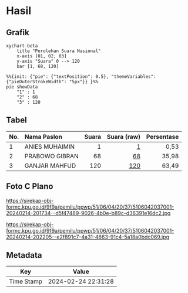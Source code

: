 # Hasil

## Grafik

```mermaid
xychart-beta
    title "Perolehan Suara Nasional"
    x-axis [01, 02, 03]
    y-axis "Suara" 0 --> 120
    bar [1, 68, 120]
```

```mermaid
%%{init: {"pie": {"textPosition": 0.5}, "themeVariables": {"pieOuterStrokeWidth": "5px"}} }%%
pie showData
    "1" : 1
    "2" : 68
    "3" : 120
```

## Tabel

| No. | Nama Paslon    | Suara | Suara (raw) | Persentase |
|:--- |:-------------- | -----:| -----------:| ----------:|
| 1   | ANIES MUHAIMIN | 1     | [1][p-1]    | 0,53       |
| 2   | PRABOWO GIBRAN | 68    | [68][p-2]   | 35,98      |
| 3   | GANJAR MAHFUD  | 120   | [120][p-3]  | 63,49      |


[p-1]: https://github.com/gigit-pemilu/pemilu-2024/blob/main/pilpres/hitung-suara/sub/51-bali/sub/06-bangli/sub/04-kintamani/sub/2037-catur/sub/001-tps/sub/paslon-1.txt
[p-2]: https://github.com/gigit-pemilu/pemilu-2024/blob/main/pilpres/hitung-suara/sub/51-bali/sub/06-bangli/sub/04-kintamani/sub/2037-catur/sub/001-tps/sub/paslon-2.txt
[p-3]: https://github.com/gigit-pemilu/pemilu-2024/blob/main/pilpres/hitung-suara/sub/51-bali/sub/06-bangli/sub/04-kintamani/sub/2037-catur/sub/001-tps/sub/paslon-3.txt

## Foto C Plano

https://sirekap-obj-formc.kpu.go.id/9f9a/pemilu/ppwp/51/06/04/20/37/5106042037001-20240214-201734--d5f47489-9026-4b0e-b89c-d36391e16dc2.jpg

https://sirekap-obj-formc.kpu.go.id/9f9a/pemilu/ppwp/51/06/04/20/37/5106042037001-20240214-202205--e2f891c7-4a31-4663-91c4-5a18a0bdc069.jpg


## Metadata

| Key        | Value               |
| ---------- | ------------------- |
| Time Stamp | 2024-02-24 22:31:28 |



